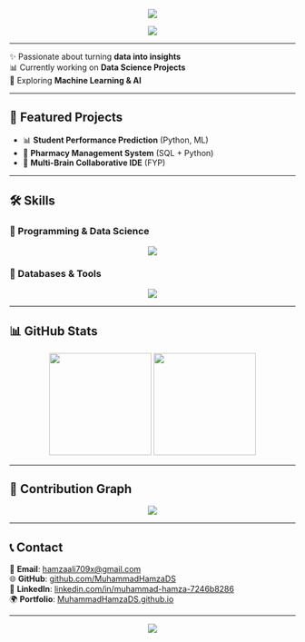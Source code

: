 

<!-- Wavy animated banner -->
<p align="center">
  <img src="https://capsule-render.vercel.app/api?type=waving&color=0:00FFEE,100:0066FF&height=180&section=header&text=Hi%20I'm%20Hamza%20🚀&fontSize=40&fontColor=ffffff&animation=fadeIn" />
</p>

<!-- Typing animation -->
<p align="center">
  <img src="https://readme-typing-svg.herokuapp.com?size=22&color=00F7FF&center=true&vCenter=true&width=500&lines=Data+Science+Enthusiast;Python+Developer;Machine+Learning+Learner;Future+Data+Scientist" />
</p>

---


✨ Passionate about turning **data into insights**  
📊 Currently working on **Data Science Projects**  
🧠 Exploring **Machine Learning & AI**  

---

## 💼 Featured Projects
- 📊 **Student Performance Prediction** (Python, ML)  
- 💊 **Pharmacy Management System** (SQL + Python)  
- 🧠 **Multi-Brain Collaborative IDE** (FYP)  

---

## 🛠️ Skills

### 🔹 Programming & Data Science
<p align="center">
  <img src="https://skillicons.dev/icons?i=python,numpy,pandas,sklearn,tensorflow&theme=light" />
</p>

### 🔹 Databases & Tools
<p align="center">
  <img src="https://skillicons.dev/icons?i=sql,git,vscode&theme=light" />
</p>

---

## 📊 GitHub Stats
<p align="center">
  <img src="https://github-readme-stats.vercel.app/api?username=MuhammadHamzaDS&show_icons=true&theme=tokyonight" height="180"/>
  <img src="https://github-readme-streak-stats.herokuapp.com/?user=MuhammadHamzaDS&theme=tokyonight" height="180"/>
</p>

---

## 🌱 Contribution Graph
<p align="center">
  <img src="https://github-readme-activity-graph.vercel.app/graph?username=MuhammadHamzaDS&theme=react-dark" />
</p>

---

## 📞 Contact
📧 **Email**: [hamzaali709x@gmail.com](mailto:hamzaali709x@gmail.com)  
🌐 **GitHub**: [github.com/MuhammadHamzaDS](https://github.com/MuhammadHamzaDS)  
💼 **LinkedIn**: [linkedin.com/in/muhammad-hamza-7246b8286](https://www.linkedin.com/in/muhammad-hamza-7246b8286?utm_source=share&utm_campaign=share_via&utm_content=profile&utm_medium=android_app)  
🌍 **Portfolio**: [MuhammadHamzaDS.github.io](https://MuhammadHamzaDS.github.io)  


---

<!-- Footer Banner -->
<p align="center">
  <img src="https://capsule-render.vercel.app/api?type=waving&color=0:0066FF,100:00FFEE&height=100&section=footer" />
</p>
